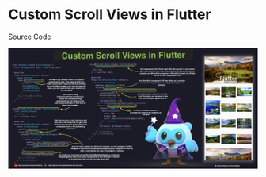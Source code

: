 # Custom Scroll Views in Flutter

[Source Code](custom-scroll-views-in-flutter.dart)

![](custom-scroll-views-in-flutter.jpg)
